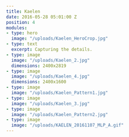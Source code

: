 ```yaml
---
title: Kaelen
date: 2016-05-28 05:01:00 Z
position: 4
modules:
- type: hero
  image: "/uploads/Kaelen_HeroCrop.jpg"
- type: text
  excerpt: Capturing the details.
- type: image
  image: "/uploads/Kaelen_2.jpg"
  dimensions: 2400x2819
- type: image
  image: "/uploads/Kaelen_4.jpg"
  dimensions: 2400x1600
- type: image
  image: "/uploads/Kaelen_Pattern1.jpg"
- type: image
  image: "/uploads/Kaelen_3.jpg"
- type: image
  image: "/uploads/Kaelen_Pattern2.jpg"
- type: image
  image: "/uploads/KAELEN_20161107_MLP_A.gif"
---
```


